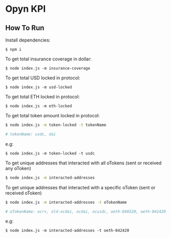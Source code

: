 # Opyn KPI

## How To Run

Install dependencies:
```
$ npm i
```

To get total insurance coverage in dollar:
```
$ node index.js -m insurance-coverage
```

To get total USD locked in protocol:
```
$ node index.js -m usd-locked
```

To get total ETH locked in protocol:
```
$ node index.js -m eth-locked
```

To get total token amount locked in protocol:
```bash
$ node index.js -m token-locked -t tokenName

# tokenName: usdc, dai
```
e.g:
```
$ node index.js -m token-locked -t usdc
```
To get unique addresses that interacted with all oTokens (sent or received any oToken)
```bash
$ node index.js -m interacted-addresses
```

To get unique addresses that interacted with a specific oToken (sent or received oToken)
```bash
$ node index.js -m interacted-addresses -t oTokenName

# oTokenName: ocrv, old-ocdai, ocdai, ocusdc, oeth-040320, oeth-042420
```
e.g:
```
$ node index.js -m interacted-addresses -t oeth-042420
```

